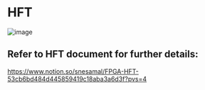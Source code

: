 # HFT

![image](https://github.com/user-attachments/assets/f1c2beb8-8abf-45e7-bbe7-cc3e84dbe167)

## Refer to HFT document for further details:

https://www.notion.so/snesamal/FPGA-HFT-53cb6bd484d445859419c18aba3a6d3f?pvs=4

